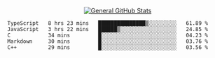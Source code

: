 <p align="center">
  <a href="https://github.com/AndyDevv">
    <img src="https://github-readme-stats.vercel.app/api?username=AndyDevv&custom_title=General%20GitHub%20Stats&theme=aura_dark" alt="General GitHub Stats">
  </a>
</p>

<!--START_SECTION:waka-->
```text
TypeScript   8 hrs 23 mins   ███████████████▒░░░░░░░░░   61.89 % 
JavaScript   3 hrs 22 mins   ██████▒░░░░░░░░░░░░░░░░░░   24.85 % 
C            34 mins         █░░░░░░░░░░░░░░░░░░░░░░░░   04.23 % 
Markdown     30 mins         █░░░░░░░░░░░░░░░░░░░░░░░░   03.76 % 
C++          29 mins         █░░░░░░░░░░░░░░░░░░░░░░░░   03.56 % 
```
<!--END_SECTION:waka-->
